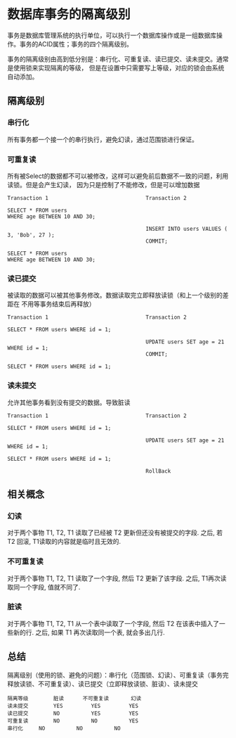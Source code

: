 # 数据库事务的隔离级别

事务是数据库管理系统的执行单位，可以执行一个数据库操作或是一组数据库操作。事务的ACID属性；事务的四个隔离级别。

事务的隔离级别由高到低分别是：串行化、可重复读、读已提交、读未提交。通常是使用锁来实现隔离的等级，
但是在设置中只需要写上等级，对应的锁会由系统自动添加。

## 隔离级别

### 串行化

所有事务都一个接一个的串行执行，避免幻读，通过范围锁进行保证。

### 可重复读

所有被Select的数据都不可以被修改，这样可以避免前后数据不一致的问题，利用读锁。但是会产生幻读，
因为只是控制了不能修改，但是可以增加数据

	Transaction 1								Transaction 2
 
	SELECT * FROM users
	WHERE age BETWEEN 10 AND 30;
 
												INSERT INTO users VALUES ( 3, 'Bob', 27 );
												COMMIT;
 
	SELECT * FROM users
	WHERE age BETWEEN 10 AND 30;

### 读已提交

被读取的数据可以被其他事务修改。数据读取完立即释放读锁（和上一个级别的差距在 不用等事务结束后再释放）

	Transaction 1								Transaction 2
 
	SELECT * FROM users WHERE id = 1; 
 
												UPDATE users SET age = 21 WHERE id = 1;
												COMMIT;
 
	SELECT * FROM users WHERE id = 1;

### 读未提交

允许其他事务看到没有提交的数据。导致脏读

	Transaction 1								Transaction 2
 
	SELECT * FROM users WHERE id = 1;
 
												UPDATE users SET age = 21 WHERE id = 1;
 
	SELECT * FROM users WHERE id = 1;
  
												RollBack

## 相关概念

### 幻读

对于两个事物 T1, T2, T1 读取了已经被 T2 更新但还没有被提交的字段. 之后, 若 T2 回滚, T1读取的内容就是临时且无效的.

### 不可重复读

对于两个事物 T1, T2, T1 读取了一个字段, 然后 T2 更新了该字段. 之后, T1再次读取同一个字段, 值就不同了. 

### 脏读

对于两个事物 T1, T2, T1 从一个表中读取了一个字段, 然后 T2 在该表中插入了一些新的行. 
之后, 如果 T1 再次读取同一个表, 就会多出几行.  

## 总结

隔离级别（使用的锁、避免的问题）：串行化（范围锁、幻读）、可重复读（事务完释放读锁、不可重复读）、读已提交（立即释放读锁、脏读）、读未提交

	隔离等级		脏读		不可重复读		幻读
	读未提交		YES			YES			YES
	读已提交		NO			YES			YES
	可重复读		NO			NO			YES
	串行化		NO			NO			NO